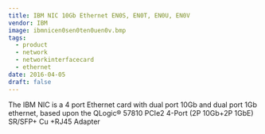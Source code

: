 ```yaml
---
title: IBM NIC 10Gb Ethernet EN0S, EN0T, EN0U, EN0V
vendor: IBM
image: ibmnicen0sen0ten0uen0v.bmp
tags:
  - product
  - network
  - networkinterfacecard
  - ethernet
date: 2016-04-05
draft: false
---
```


The IBM NIC is a 4 port Ethernet card with dual port 10Gb and dual port 1Gb ethernet,
based upon the QLogic® 57810 PCIe2 4-Port (2P 10Gb+2P 1GbE) SR/SFP+ Cu +RJ45 Adapter
